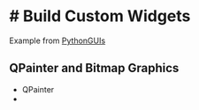 # # Build Custom Widgets
Example from [PythonGUIs](https://www.pythonguis.com/tutorials/pyside-bitmap-graphics/)

## QPainter and Bitmap Graphics

- QPainter
- 